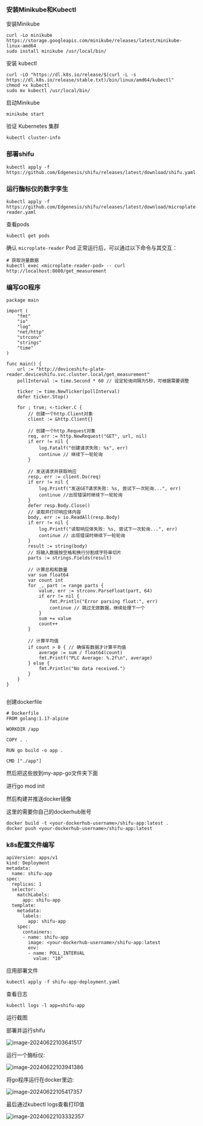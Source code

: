 ### 安装Minikube和Kubectl

安装Minikube

```
curl -Lo minikube https://storage.googleapis.com/minikube/releases/latest/minikube-linux-amd64
sudo install minikube /usr/local/bin/
```

安装 kubectl

````
curl -LO "https://dl.k8s.io/release/$(curl -L -s https://dl.k8s.io/release/stable.txt)/bin/linux/amd64/kubectl"
chmod +x kubectl
sudo mv kubectl /usr/local/bin/
````

启动Minikube

```
minikube start
```

验证 Kubernetes 集群

```
kubectl cluster-info
```

### 部署shifu

```
kubectl apply -f https://github.com/Edgenesis/shifu/releases/latest/download/shifu.yaml
```

### 运行酶标仪的数字孪生

```
kubectl apply -f https://github.com/Edgenesis/shifu/releases/latest/download/microplate-reader.yaml
```

查看pods

```
kubectl get pods
```

确认 `microplate-reader` Pod 正常运行后，可以通过以下命令与其交互：

```
# 获取测量数据
kubectl exec <microplate-reader-pod> -- curl http://localhost:8080/get_measurement
```

### 编写GO程序

```
package main

import (
	"fmt"
	"io"
	"log"
	"net/http"
	"strconv"
	"strings"
	"time"
)

func main() {
	url := "http://deviceshifu-plate-reader.deviceshifu.svc.cluster.local/get_measurement"
	pollInterval := time.Second * 60 // 设定轮询间隔为5秒，可根据需要调整

	ticker := time.NewTicker(pollInterval)
	defer ticker.Stop()

	for ; true; <-ticker.C {
		// 创建一个http.Client对象
		client := &http.Client{}

		// 创建一个http.Request对象
		req, err := http.NewRequest("GET", url, nil)
		if err != nil {
			log.Fatalf("创建请求失败: %s", err)
			continue // 继续下一轮轮询
		}

		// 发送请求并获取响应
		resp, err := client.Do(req)
		if err != nil {
			log.Printf("发送GET请求失败: %s, 尝试下一次轮询...", err)
			continue //出现错误时继续下一轮轮询
		}
		defer resp.Body.Close()
		// 读取并打印响应体内容
		body, err := io.ReadAll(resp.Body)
		if err != nil {
			log.Printf("读取响应体失败: %s, 尝试下一次轮询...", err)
			continue // 出现错误时继续下一轮轮询
		}
		result := string(body)
		// 将输入数据按空格和换行分割成字符串切片
		parts := strings.Fields(result)

		// 计算总和和数量
		var sum float64
		var count int
		for _, part := range parts {
			value, err := strconv.ParseFloat(part, 64)
			if err != nil {
				fmt.Println("Error parsing float:", err)
				continue // 跳过无效数据，继续处理下一个
			}
			sum += value
			count++
		}

		// 计算平均值
		if count > 0 { // 确保有数据才计算平均值
			average := sum / float64(count)
			fmt.Printf("PLC Average: %.2f\n", average)
		} else {
			fmt.Println("No data received.")
		}
	}
}
                                              

```

创建dockerfile

```
# Dockerfile
FROM golang:1.17-alpine

WORKDIR /app

COPY . .

RUN go build -o app .

CMD ["./app"]

```

然后把这些放到my-app-go文件夹下面

进行go mod init 

然后构建并推送docker镜像

这里的<your-dockerhub-username>需要你自己的dockerhub账号

```
docker build -t <your-dockerhub-username>/shifu-app:latest .
docker push <your-dockerhub-username>/shifu-app:latest
```

### k8s配置文件编写

```
apiVersion: apps/v1
kind: Deployment
metadata:
  name: shifu-app
spec:
  replicas: 1
  selector:
    matchLabels:
      app: shifu-app
  template:
    metadata:
      labels:
        app: shifu-app
    spec:
      containers:
      - name: shifu-app
        image: <your-dockerhub-username>/shifu-app:latest
        env:
        - name: POLL_INTERVAL
          value: "10"
```

应用部署文件

```
kubectl apply -f shifu-app-deployment.yaml
```



查看日志

```
kubectl logs -l app=shifu-app
```





运行截图

部署并运行shifu

![image-20240622103641517](https://zhihuigou1314.oss-cn-beijing.aliyuncs.com/image-20240622103641517.png)



运行一个酶标仪:

![image-20240622103941386](https://zhihuigou1314.oss-cn-beijing.aliyuncs.com/image-20240622103941386.png)



将go程序运行在docker里边:

![image-20240622105417357](https://zhihuigou1314.oss-cn-beijing.aliyuncs.com/image-20240622105417357.png)

最后通过kubectl logs查看打印值

![image-20240622103332357](https://zhihuigou1314.oss-cn-beijing.aliyuncs.com/image-20240622103332357.png)


